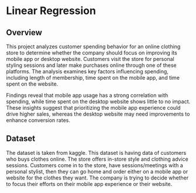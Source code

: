 # Linear Regression
## Overview
This project analyzes customer spending behavior for an online clothing store to determine whether the company should focus on improving its mobile app or desktop website. Customers visit the store for personal styling sessions and later make purchases online through one of these platforms. The analysis examines key factors influencing spending, including length of membership, time spent on the mobile app, and time spent on the website.

Findings reveal that mobile app usage has a strong correlation with spending, while time spent on the desktop website shows little to no impact. These insights suggest that prioritizing the mobile app experience could drive higher sales, whereas the desktop website may need improvements to enhance conversion rates.

## Dataset
The dataset is taken from kaggle.
This dataset is having data of customers who buys clothes online. The store offers in-store style and clothing advice sessions. Customers come in to the store, have sessions/meetings with a personal stylist, then they can go home and order either on a mobile app or website for the clothes they want. The company is trying to decide whether to focus their efforts on their mobile app experience or their website.
